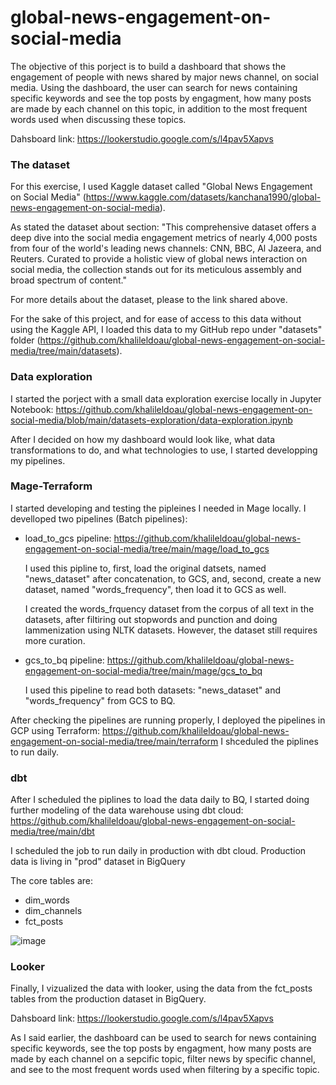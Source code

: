 # global-news-engagement-on-social-media

The objective of this porject is to build a dashboard that shows the engagement of people with news shared by major news channel, on social media. Using the dashboard, the user can search for news containing specific keywords and see the top posts by engagment, how many posts are made by each channel on this topic, in addition to the most frequent words used when discussing these topics.

Dahsboard link: https://lookerstudio.google.com/s/l4pav5Xapvs

### The dataset

For this exercise, I used Kaggle dataset called "Global News Engagement on Social Media" (https://www.kaggle.com/datasets/kanchana1990/global-news-engagement-on-social-media).

As stated the dataset about section: "This comprehensive dataset offers a deep dive into the social media engagement metrics of nearly 4,000 posts from four of the world's leading news channels: CNN, BBC, Al Jazeera, and Reuters. Curated to provide a holistic view of global news interaction on social media, the collection stands out for its meticulous assembly and broad spectrum of content."

For more details about the dataset, please to the link shared above.

For the sake of this project, and for ease of access to this data without using the Kaggle API, I loaded this data to my GitHub repo under "datasets" folder (https://github.com/khalileldoau/global-news-engagement-on-social-media/tree/main/datasets).


### Data exploration

I started the porject with a small data exploration exercise locally in Jupyter Notebook: https://github.com/khalileldoau/global-news-engagement-on-social-media/blob/main/datasets-exploration/data-exploration.ipynb

After I decided on how my dashboard would look like, what data transformations to do, and what technologies to use, I started developping my pipelines.

### Mage-Terraform

I started developing and testing the pipleines I needed in Mage locally. I develloped two pipelines (Batch pipelines):
- load_to_gcs pipeline: https://github.com/khalileldoau/global-news-engagement-on-social-media/tree/main/mage/load_to_gcs

  I used this pipline to, first, load the original datsets, named "news_dataset" after concatenation, to GCS, and, second, create a new dataset, named "words_frequency", then load it to GCS as well.

  I created the words_frquency dataset from the corpus of all text in the datasets, after filtiring out stopwords and punction and doing lammenization using NLTK datasets. However, the dataset still requires more curation.


- gcs_to_bq pipeline: https://github.com/khalileldoau/global-news-engagement-on-social-media/tree/main/mage/gcs_to_bq

  I used this pipeline to read both datasets: "news_dataset" and "words_frequency" from GCS to BQ.

After checking the pipelines are running properly, I deployed the pipelines in GCP using Terraform: https://github.com/khalileldoau/global-news-engagement-on-social-media/tree/main/terraform
I shceduled the piplines to run daily.


### dbt

After I scheduled the piplines to load the data daily to BQ, I started doing further modeling of the data warehouse using dbt cloud: https://github.com/khalileldoau/global-news-engagement-on-social-media/tree/main/dbt

I scheduled the job to run daily in production with dbt cloud. Production data is living in "prod" dataset in BigQuery

The core tables are:
- dim_words
- dim_channels
- fct_posts

![image](https://github.com/khalileldoau/global-news-engagement-on-social-media/assets/79168986/b3e9fbc9-f57c-43b9-9f88-25ba44ed50fa)





### Looker

Finally, I vizualized the data with looker, using the data from the fct_posts tables from the production dataset in BigQuery.

Dahsboard link: https://lookerstudio.google.com/s/l4pav5Xapvs

As I said earlier, the dashboard can be used to search for news containing specific keywords, see the top posts by engagment, how many posts are made by each channel on a sepcific topic, filter news by specific channel, and see to the most frequent words used when filtering by a specific topic.









  

  

  





